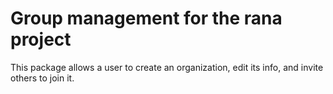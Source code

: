 # Group management for the rana project

This package allows a user to create an organization, edit its info, and invite others to join it.
